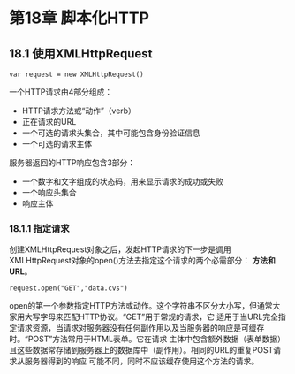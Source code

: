 # 第18章 脚本化HTTP

## 18.1 使用XMLHttpRequest

    var request = new XMLHttpRequest()

一个HTTP请求由4部分组成：

* HTTP请求方法或“动作”（verb）
* 正在请求的URL
* 一个可选的请求头集合，其中可能包含身份验证信息
* 一个可选的请求主体

服务器返回的HTTP响应包含3部分：

* 一个数字和文字组成的状态码，用来显示请求的成功或失败
* 一个响应头集合
* 响应主体

### 18.1.1 指定请求

创建XMLHttpRequest对象之后，发起HTTP请求的下一步是调用XMLHttpRequest对象的open()方法去指定这个请求的两个必需部分：
<b>方法和URL</b>。

    request.open("GET","data.cvs")

open的第一个参数指定HTTP方法或动作。这个字符串不区分大小写，但通常大家用大写字母来匹配HTTP协议。“GET”用于常规的请求，它
适用于当URL完全指定请求资源，当请求对服务器没有任何副作用以及当服务器的响应是可缓存时。“POST”方法常用于HTML表单。它在请求
主体中包含额外数据（表单数据）且这些数据常存储到服务器上的数据库中（副作用）。相同的URL的重复POST请求从服务器得到的响应
可能不同，同时不应该缓存使用这个方法的请求。


























